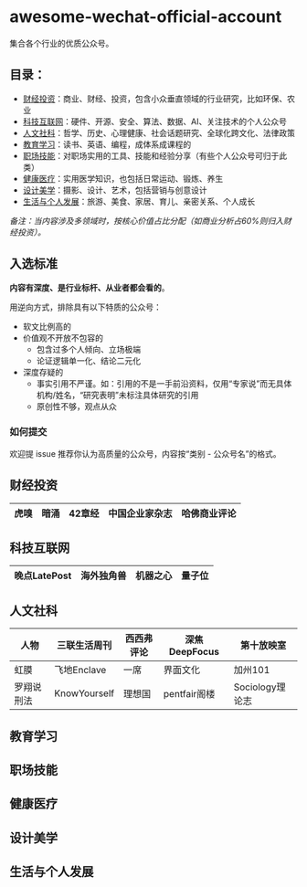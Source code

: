 # awesome-wechat-official-account

集合各个行业的优质公众号。

## 目录：

- [财经投资](#财经投资)：商业、财经、投资，包含小众垂直领域的行业研究，比如环保、农业
- [科技互联网](#科技互联网)：硬件、开源、安全、算法、数据、AI、关注技术的个人公众号
- [人文社科](#人文社科)：哲学、历史、心理健康、社会话题研究、全球化跨文化、法律政策
- [教育学习](#教育学习)：读书、英语、编程，成体系成课程的
- [职场技能](#职场技能)：对职场实用的工具、技能和经验分享（有些个人公众号可归于此类）
- [健康医疗](#健康医疗)：实用医学知识，也包括日常运动、锻炼、养生
- [设计美学](#设计美学)：摄影、设计、艺术，包括营销与创意设计
- [生活与个人发展](#生活与个人发展)：旅游、美食、家居、育儿、亲密关系、个人成长

_备注：当内容涉及多领域时，按核心价值占比分配（如商业分析占60%则归入财经投资）。_

## 入选标准

**内容有深度、是行业标杆、从业者都会看的**。

用逆向方式，排除具有以下特质的公众号：

- 软文比例高的
- 价值观不开放不包容的
    - 包含过多个人倾向、立场极端
    - 论证逻辑单一化、结论二元化
- 深度存疑的
    - 事实引用不严谨。如：引用的不是一手前沿资料，仅用“专家说”而无具体机构/姓名，“研究表明”未标注具体研究的引用
    - 原创性不够，观点从众

### 如何提交
欢迎提 issue 推荐你认为高质量的公众号，内容按“类别 - 公众号名”的格式。

## 财经投资

| 虎嗅 | 暗涌 | 42章经 | 中国企业家杂志 | 哈佛商业评论
|-------|-----|---------|-------|-------|


## 科技互联网

| 晚点LatePost | 海外独角兽 | 机器之心 | 量子位 |
|-------|-------|---------|---------|


## 人文社科

| 人物 | 三联生活周刊 | 西西弗评论 | 深焦DeepFocus | 第十放映室 |
|------|--------------|------------|--------------|--------------|
| 虹膜 | 飞地Enclave | 一席 | 界面文化 | 加州101 |
| 罗翔说刑法 | KnowYourself | 理想国 | pentfair阁楼 | Sociology理论志 |

## 教育学习

## 职场技能

## 健康医疗

## 设计美学

## 生活与个人发展
